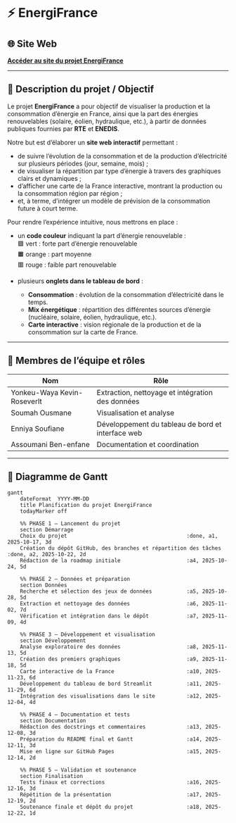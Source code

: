 # ⚡ EnergiFrance

## 🌐 Site Web

[**Accéder au site du projet EnergiFrance**](https://soufiane0022.github.io/EnergiFrance/)

---

## 🎯 Description du projet / Objectif

Le projet **EnergiFrance** a pour objectif de visualiser la production et la consommation d’énergie en France, ainsi que la part des énergies renouvelables (solaire, éolien, hydraulique, etc.), à partir de données publiques fournies par **RTE** et **ENEDIS**.

Notre but est d’élaborer un **site web interactif** permettant :

- de suivre l’évolution de la consommation et de la production d’électricité sur plusieurs périodes (jour, semaine, mois) ;
- de visualiser la répartition par type d’énergie à travers des graphiques clairs et dynamiques ;
- d’afficher une carte de la France interactive, montrant la production ou la consommation région par région ;
- et, à terme, d’intégrer un modèle de prévision de la consommation future à court terme.

Pour rendre l’expérience intuitive, nous mettrons en place :

- un **code couleur** indiquant la part d’énergie renouvelable :  
  🟩 vert : forte part d’énergie renouvelable  
  🟧 orange : part moyenne  
  🟥 rouge : faible part renouvelable  

- plusieurs **onglets dans le tableau de bord** :  
  - **Consommation** : évolution de la consommation d’électricité dans le temps.  
  - **Mix énergétique** : répartition des différentes sources d’énergie (nucléaire, solaire, éolien, hydraulique, etc.).  
  - **Carte interactive** : vision régionale de la production et de la consommation sur la carte de France.

---

## 👥 Membres de l’équipe et rôles

| Nom | Rôle |
|------|------|
| Yonkeu-Waya Kevin-Roseverlt | Extraction, nettoyage et intégration des données |
| Soumah Ousmane | Visualisation et analyse |
| Enniya Soufiane | Développement du tableau de bord et interface web |
| Assoumani Ben-enfane | Documentation et coordination |

---

## 📅 Diagramme de Gantt

```mermaid
gantt
    dateFormat  YYYY-MM-DD
    title Planification du projet EnergiFrance
    todayMarker off

    %% PHASE 1 – Lancement du projet
    section Démarrage
    Choix du projet                                      :done, a1, 2025-10-17, 3d
    Création du dépôt GitHub, des branches et répartition des tâches :done, a2, 2025-10-22, 2d
    Rédaction de la roadmap initiale                     :a4, 2025-10-24, 5d

    %% PHASE 2 – Données et préparation
    section Données
    Recherche et sélection des jeux de données           :a5, 2025-10-28, 5d
    Extraction et nettoyage des données                  :a6, 2025-11-02, 7d
    Vérification et intégration dans le dépôt            :a7, 2025-11-09, 4d

    %% PHASE 3 – Développement et visualisation
    section Développement
    Analyse exploratoire des données                     :a8, 2025-11-13, 5d
    Création des premiers graphiques                     :a9, 2025-11-18, 5d
    Carte interactive de la France                       :a10, 2025-11-23, 6d
    Développement du tableau de bord Streamlit           :a11, 2025-11-29, 6d
    Intégration des visualisations dans le site          :a12, 2025-12-04, 4d

    %% PHASE 4 – Documentation et tests
    section Documentation
    Rédaction des docstrings et commentaires             :a13, 2025-12-08, 3d
    Préparation du README final et Gantt                 :a14, 2025-12-11, 3d
    Mise en ligne sur GitHub Pages                       :a15, 2025-12-14, 2d

    %% PHASE 5 – Validation et soutenance
    section Finalisation
    Tests finaux et corrections                          :a16, 2025-12-16, 3d
    Répétition de la présentation                        :a17, 2025-12-19, 2d
    Soutenance finale et dépôt du projet                 :a18, 2025-12-22, 1d
